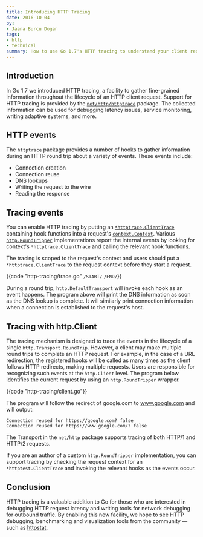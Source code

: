 ```yaml
---
title: Introducing HTTP Tracing
date: 2016-10-04
by:
- Jaana Burcu Dogan
tags:
- http
- technical
summary: How to use Go 1.7's HTTP tracing to understand your client requests.
---
```


## Introduction

In Go 1.7 we introduced HTTP tracing, a facility to gather fine-grained
information throughout the lifecycle of an HTTP client request.
Support for HTTP tracing is provided by the [`net/http/httptrace`](https://golang.org/pkg/net/http/httptrace/)
package. The collected information can be used for debugging latency issues,
service monitoring, writing adaptive systems, and more.

## HTTP events

The `httptrace` package provides a number of hooks to gather information
during an HTTP round trip about a variety of events. These events include:

  - Connection creation
  - Connection reuse
  - DNS lookups
  - Writing the request to the wire
  - Reading the response

## Tracing events

You can enable HTTP tracing by putting an
[`*httptrace.ClientTrace`](https://golang.org/pkg/net/http/httptrace/#ClientTrace)
containing hook functions into a request's [`context.Context`](https://golang.org/pkg/context/#Context).
Various [`http.RoundTripper`](https://golang.org/pkg/net/http/#RoundTripper)
implementations report the internal events by
looking for context's `*httptrace.ClientTrace` and calling the relevant hook functions.

The tracing is scoped to the request's context and users should
put a `*httptrace.ClientTrace` to the request context before they start a request.

{{code "http-tracing/trace.go" `/START/` `/END/`}}

During a round trip, `http.DefaultTransport` will invoke each hook
as an event happens. The program above will print the DNS
information as soon as the DNS lookup is complete. It will similarly print
connection information when a connection is established to the request's host.

## Tracing with http.Client

The tracing mechanism is designed to trace the events in the lifecycle
of a single `http.Transport.RoundTrip`. However, a client may
make multiple round trips to complete an HTTP request. For example, in the case
of a URL redirection, the registered hooks will be called as many times as the
client follows HTTP redirects, making multiple requests.
Users are responsible for recognizing such events at the `http.Client` level.
The program below identifies the current request by using an
`http.RoundTripper` wrapper.

{{code "http-tracing/client.go"}}

The program will follow the redirect of google.com to www.google.com and will output:

	Connection reused for https://google.com? false
	Connection reused for https://www.google.com/? false

The Transport in the `net/http` package supports tracing of both HTTP/1
and HTTP/2 requests.

If you are an author of a custom `http.RoundTripper` implementation,
you can support tracing by checking the request context for an
`*httptest.ClientTrace` and invoking the relevant hooks as the events occur.

## Conclusion

HTTP tracing is a valuable addition to Go for those who are interested
in debugging HTTP request latency and writing tools for network debugging
for outbound traffic.
By enabling this new facility, we hope to see HTTP debugging, benchmarking
and visualization tools from the community — such as
[httpstat](https://github.com/davecheney/httpstat).
